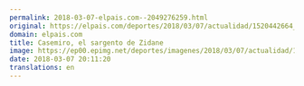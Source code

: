 ```yaml
---
permalink: 2018-03-07-elpais.com--2049276259.html
original: https://elpais.com/deportes/2018/03/07/actualidad/1520442664_903542.html#?ref=rss&format=simple&link=link
domain: elpais.com
title: Casemiro, el sargento de Zidane
image: https://ep00.epimg.net/deportes/imagenes/2018/03/07/actualidad/1520442664_903542_1520443278_rrss_normal.jpg
date: 2018-03-07 20:11:20
translations: en
---
```


